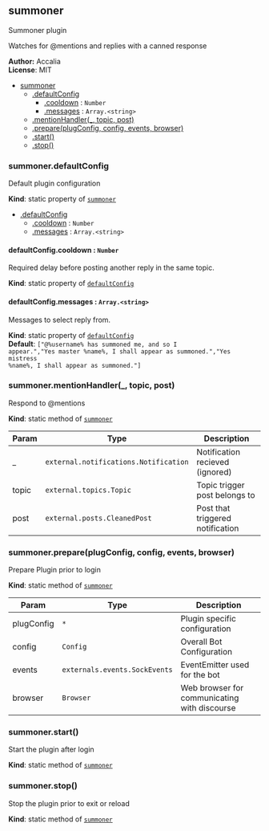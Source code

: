 <a name="module_summoner"></a>
## summoner
Summoner plugin

Watches for @mentions and replies with a canned response

**Author:** Accalia  
**License**: MIT  

* [summoner](#module_summoner)
    * [.defaultConfig](#module_summoner.defaultConfig)
        * [.cooldown](#module_summoner.defaultConfig.cooldown) : <code>Number</code>
        * [.messages](#module_summoner.defaultConfig.messages) : <code>Array.&lt;string&gt;</code>
    * [.mentionHandler(_, topic, post)](#module_summoner.mentionHandler)
    * [.prepare(plugConfig, config, events, browser)](#module_summoner.prepare)
    * [.start()](#module_summoner.start)
    * [.stop()](#module_summoner.stop)

<a name="module_summoner.defaultConfig"></a>
### summoner.defaultConfig
Default plugin configuration

**Kind**: static property of <code>[summoner](#module_summoner)</code>  

* [.defaultConfig](#module_summoner.defaultConfig)
    * [.cooldown](#module_summoner.defaultConfig.cooldown) : <code>Number</code>
    * [.messages](#module_summoner.defaultConfig.messages) : <code>Array.&lt;string&gt;</code>

<a name="module_summoner.defaultConfig.cooldown"></a>
#### defaultConfig.cooldown : <code>Number</code>
Required delay before posting another reply in the same topic.

**Kind**: static property of <code>[defaultConfig](#module_summoner.defaultConfig)</code>  
<a name="module_summoner.defaultConfig.messages"></a>
#### defaultConfig.messages : <code>Array.&lt;string&gt;</code>
Messages to select reply from.

**Kind**: static property of <code>[defaultConfig](#module_summoner.defaultConfig)</code>  
**Default**: <code>[&quot;@%username% has summoned me, and so I appear.&quot;,&quot;Yes master %name%, I shall appear as summoned.&quot;,&quot;Yes mistress %name%, I shall appear as summoned.&quot;]</code>  
<a name="module_summoner.mentionHandler"></a>
### summoner.mentionHandler(_, topic, post)
Respond to @mentions

**Kind**: static method of <code>[summoner](#module_summoner)</code>  

| Param | Type | Description |
| --- | --- | --- |
| _ | <code>external.notifications.Notification</code> | Notification recieved (ignored) |
| topic | <code>external.topics.Topic</code> | Topic trigger post belongs to |
| post | <code>external.posts.CleanedPost</code> | Post that triggered notification |

<a name="module_summoner.prepare"></a>
### summoner.prepare(plugConfig, config, events, browser)
Prepare Plugin prior to login

**Kind**: static method of <code>[summoner](#module_summoner)</code>  

| Param | Type | Description |
| --- | --- | --- |
| plugConfig | <code>\*</code> | Plugin specific configuration |
| config | <code>Config</code> | Overall Bot Configuration |
| events | <code>externals.events.SockEvents</code> | EventEmitter used for the bot |
| browser | <code>Browser</code> | Web browser for communicating with discourse |

<a name="module_summoner.start"></a>
### summoner.start()
Start the plugin after login

**Kind**: static method of <code>[summoner](#module_summoner)</code>  
<a name="module_summoner.stop"></a>
### summoner.stop()
Stop the plugin prior to exit or reload

**Kind**: static method of <code>[summoner](#module_summoner)</code>  
